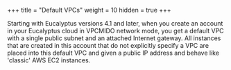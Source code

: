 +++
title = "Default VPCs"
weight = 10
hidden = true
+++

Starting with Eucalyptus versions 4.1 and later, when you create an account in your Eucalyptus cloud in VPCMIDO network mode, you get a default VPC with a single public subnet and an attached Internet gateway. All instances that are created in this account that do not explicitly specify a VPC are placed into this default VPC and given a public IP address and behave like 'classic' AWS EC2 instances. 

